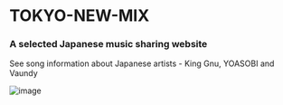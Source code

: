 # TOKYO-NEW-MIX
### A selected Japanese music sharing website
See song information about Japanese artists - King Gnu, YOASOBI and Vaundy

![image](https://github.com/user-attachments/assets/13ca5c06-60ac-4e34-ac81-4fb71f2b35d7)
